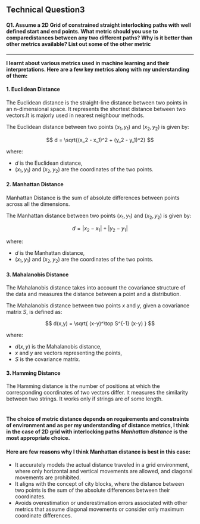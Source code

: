 ## Technical Question3 


#### Q1. Assume a 2D Grid of constrained straight interlocking paths with well defined start and end points. What metric should you use to comparedistances between any two different paths? Why is it better than other metrics available? List out some of the other metric
________
 **I learnt about various metrics used in machine learning and their interpretations. Here are a few key metrics along with my understanding of them:**
 #### 1. Euclidean Distance
  The Euclidean distance is the straight-line distance between two points in an n-dimensional space.
  It represents the shortest distance between two vectors.It is majorly used in nearest neighbour methods.
  
The Euclidean distance between two points $(x_1,y_1)$ and $(x_2,y_2)$ is given by:

$$
d = \sqrt{(x_2 - x_1)^2 + (y_2 - y_1)^2}
$$

where:
- $d$ is the Euclidean distance,
- $(x_1, y_1)$ and $(x_2, y_2)$ are the coordinates of the two points.


 #### 2. Manhattan Distance
  Manhattan Distance is the sum of absolute differences between points across all the dimensions.

  
The Manhattan distance between two points $(x_1, y_1)$ and $(x_2, y_2)$ is given by:

$$
d = |x_2 - x_1| + |y_2 - y_1|
$$

where:
- $d$ is the Manhattan distance,
- $(x_1, y_1)$ and $(x_2, y_2)$ are the coordinates of the two points.


#### 3. Mahalanobis Distance
The Mahalanobis distance takes into account the covariance structure of the data and measures the distance between a point and a distribution.

The Mahalanobis distance between two points $x$ and $y$, given a covariance matrix $S$, is defined as:

$$
d(x,y) = \sqrt{ (x-y)^\top S^{-1} (x-y) }
$$

where:
- $d(x,y)$ is the Mahalanobis distance,
- $x$ and $y$ are vectors representing the points,
- $S$ is the covariance matrix.

 
#### 3. Hamming Distance
The Hamming distance is the number of positions at which the corresponding coordinates of two vectors differ. It measures the similarity between two strings. It works only if strings are of some length. 
<br>
<br>

#### The choice of metric distance depends on requirements and constraints of environment and as per my understanding of distance metrics, I think in the case of 2D grid with interlocking paths *Manhattan distance* is the most appropriate choice.

#### Here are few reasons why I think Manhattan distance is best in this case:
* It accurately models the actual distance traveled in a grid environment, where only horizontal and vertical movements are allowed, and diagonal movements are prohibited.
* It aligns with the concept of city blocks, where the distance between two points is the sum of the absolute differences between their coordinates.
* Avoids overestimation or underestimation errors associated with other metrics that assume diagonal movements or consider only maximum coordinate differences.
  
